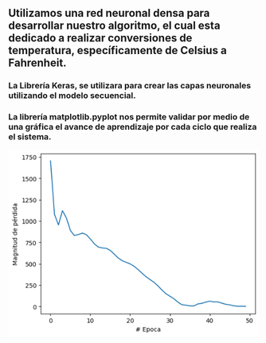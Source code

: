 #

## Utilizamos una red neuronal densa para desarrollar nuestro algoritmo, el cual esta dedicado a realizar conversiones de temperatura, específicamente de Celsius a Fahrenheit.

### La Librería Keras, se utilizara para crear las capas neuronales utilizando el modelo secuencial.

### La librería matplotlib.pyplot nos permite validar por medio de una gráfica el avance de aprendizaje por cada ciclo que realiza el sistema.

![alt text](image.png)
